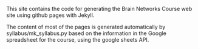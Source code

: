 This site contains the code for generating the Brain Networks Course web site using github pages with Jekyll.

The content of most of the pages is generated automatically by syllabus/mk_syllabus.py based on the information in the Google spreadsheet for the course, using the google sheets API.
